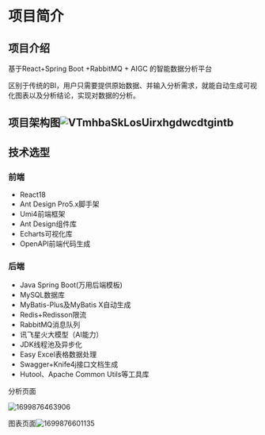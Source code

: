 # 项目简介

## 项目介绍

基于React+Spring Boot +RabbitMQ + AIGC 的智能数据分析平台

区别于传统的BI，用户只需要提供原始数据、并输入分析需求，就能自动生成可视化图表以及分析结论，实现对数据的分析。



## 项目架构图![VTmhbaSkLosUirxhgdwcdtgintb](/Users/hallen/Decuments/Downie4/VTmhbaSkLosUirxhgdwcdtgintb.png)



## 技术选型

### 前端

- React18
- Ant Design Pro5.x脚手架
- Umi4前端框架
- Ant Design组件库
- Echarts可视化库
- OpenAPI前端代码生成

### 后端

- Java Spring Boot(万用后端模板)
- MySQL数据库
- MyBatis-Plus及MyBatis X自动生成
- Redis+Redisson限流
- RabbitMQ消息队列
- 讯飞星火大模型（AI能力）
- JDK线程池及异步化
- Easy Excel表格数据处理
- Swagger+Knife4j接口文档生成
- Hutool、Apache Common Utils等工具库



分析页面

![1699876463906](/Users/hallen/Downloads/1699876463906.JPEG)



图表页面![1699876601135](/Users/hallen/Downloads/1699876601135.png)

